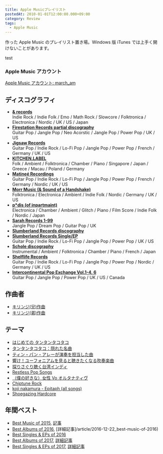 ```yaml
---
title: Apple Musicプレイリスト
postedAt: 2010-01-01T12:00:00.000+09:00
category: Review
tags:
  - Apple Music
---
```

作った Apple Music のプレイリスト置き場。Windows 版 iTunes では上手く開けないことがあります。

test

### Apple Music アカウント

[Apple Music アカウント: march_am](https://itunes.apple.com/profile/march%5Fam)

## ディスコグラフィ

* **[& records](https://itunes.apple.com/jp/playlist/records-chronology/idpl.19693d571ebe43728fb360f274c7112c)**\
  Indie Rock / Indie Folk / Emo / Math Rock / Slowcore / Folktronica / Electronica / Nordic / UK / US / Japan
* **[Firestation Records partial discography](https://itunes.apple.com/jp/playlist/firestation-records-partial-discography/idpl.e29acbe6b66b4a0194ee52910807b0d1)**\
  Guitar Pop / Jangle Pop / Neo Acorstic / Jangle Pop / Power Pop / UK / US
* **[Jigsaw Records](https://itunes.apple.com/jp/playlist/jigsaw-records-chronology/idpl.c6655b15c3594054bd9275a84d978a7f)**\
  Guitar Pop / Indie Rock / Lo-Fi Pop / Jangle Pop / Power Pop / French / Germany / UK / US
* **[KITCHEN.LABEL](https://itunes.apple.com/jp/playlist/kitchen.label-discography/idpl.817df7df7de84bfd8383c9559c76bf02)**\
  Folk / Ambient / Folktronica / Chamber / Piano / Singapore / Japan / Greece / Macau / Poland / Germany
* **[Matineé Recordings](https://itunes.apple.com/jp/playlist/matinee-recordings-chlonology/idpl.f4183a54652b4fdaab5286360d862594)**\
  Guitar Pop / Indie Rock / Lo-Fi Pop / Jangle Pop / Power Pop / French / Germany / Nordic / UK / US
* **[Morr Music (& Sound of a Handshake)](https://itunes.apple.com/jp/playlist/morr-music-sound-handshake/idpl.d03b6ede2258438388ccf1baab1b0e35)**\
  Folktronica / Electronica / Ambient / Indie Folk / Nordic / Germany / UK / US
* **[p*dis (of inpartmaint)](https://itunes.apple.com/jp/playlist/p%2Adis-inpartmaint-discography/idpl.94143f0963c24a7e89c94babe56da8ab)**\
  Electronica / Chamber / Ambient / Glitch / Piano / Film Score / Indie Folk / Nordic / Japan
* **[Sarah Records 1-99](https://itunes.apple.com/jp/playlist/sarah-records-1-99/idpl.965e6628e19a4e1688f2a6e61a206e0e)**\
  Jangle Pop / Dream Pop / Guitar Pop / UK
* **[Slumberland Records discography](https://itunes.apple.com/jp/playlist/slumberland-records-discography/idpl.808a6dc277e64c83949db819b0fb422d)**
* **[Slumberland Records Single/EP](https://itunes.apple.com/jp/playlist/slumberland-records-singles/idpl.e4e1c80a50ed4db0afcfaf56f19f5f00)**\
  Guitar Pop / Indie Rock / Lo-Fi Pop / Jangle Pop / Power Pop / UK / US
* **[Schole discography](https://itunes.apple.com/jp/playlist/schole-discography/idpl.235f2b1925c14fe7ac7f8f14b5425050)**\
  Instrumental / Ambient / Folktronica / Chamber / Piano / French / Japan
* **[Shelflife Records](https://itunes.apple.com/jp/playlist/shelflife-records-chronology/idpl.cb92ac440cec4a62a76d2826e2e748ba)**\
  Guitar Pop / Indie Rock / Lo-Fi Pop / Jangle Pop / Power Pop / Nordic / Germany / UK / US
* **[Intercontinental Pop Exchange Vol.1-4, 6](https://itunes.apple.com/jp/playlist/intercontinental-pop-exchange/idpl.31d3df078e8444e494dd69de23e5728f)**\
  Guitar Pop / Jangle Pop / Power Pop / UK / US / Canada

## 作曲者

* [キリンジ(兄)作曲](https://itunes.apple.com/jp/playlist/kirinji-xiong/idpl.dfe0e9ea4ba3441a852f2b95c49deff2)
* [キリンジ(弟)作曲](https://itunes.apple.com/jp/playlist/kirinji-di/idpl.545b2c69deaf4466ba49c7476b51d200)

## テーマ

* [はじめての タンタンタコタコ](https://itunes.apple.com/jp/playlist/hajimeteno-tantantakotako/idpl.e6f9b80f010a4b0fb3c2e0da773f7c6c)
* [タンタンタコタコ：隠れた名曲](https://itunes.apple.com/jp/playlist/tantantakotako-yinreta-ming/idpl.3590b0755c2849399eb070b2308067ae)
* [ティン・パン・アレーが演奏を担当した曲](https://itunes.apple.com/jp/playlist/tin-pan-arega-yan-zouwo-dan/idpl.394c32de731540988d87763ef54c0e4c)
* [響け！ユーフォニアムを見ると聴きたくなる吹奏楽曲](https://itunes.apple.com/jp/playlist/xiangke!yufoniamuwo-jianruto/idpl.138b68fa94224ab4b85a4a1cdece9b43)
* [探りさぐり聴く台湾インディ](https://itunes.apple.com/jp/playlist/tanrisaguri-tingku-tai-wanindi/idpl.5cd20b18c6ae4e428d88df54dcce45d7)
* [Restless Pop Songs](https://itunes.apple.com/jp/playlist/restless-pop-songs/idpl.9d095e481bd241169df908a86d53854d)
* [（僕の好きな）女性 Vo オルタナティヴ](https://itunes.apple.com/jp/playlist/nu-xingvoorutanativu/idpl.c1658c8779d94a3186c08eb4d1d7bec5)
* [Chiptune Rock](https://itunes.apple.com/jp/playlist/chiptune-rock/idpl.b910d7dd4ddd4033affa1873541ac29e)
* [koji nakamura - Epitaph (all songs)](https://itunes.apple.com/jp/playlist/koji-nakamura-epitaph/idpl.ed995c5badd34372817f50e0601e1e22)
* [Shoegazing Hardcore](https://itunes.apple.com/jp/playlist/shoegazing-hardcore/idpl.3829352e204e47799823b493b6f4ebfe)

## 年間ベスト

* [Best Music of 2015](https://itunes.apple.com/jp/playlist/best-music-of-2015/idpl.dccdb8b06efa4776b00a52e45672dd97), [記事](/article/2015-12-20_2015)
* [Best Albums of 2016](https://itunes.apple.com/jp/playlist/best-albums-of-2016/idpl.53fe4ca4eae043979b6bc2ece19ec26a), \[詳細記事]/article/2016-12-22_best-music-of-2016)
* [Best Singles & EPs of 2016](https://itunes.apple.com/jp/playlist/best-singles-eps-of-2016/idpl.3446dd1f72f444bd88f159dd907305bf)
* [Best Albums of 2017](https://itunes.apple.com/jp/playlist/best-albums-of-2017/pl.u-EdAVmPYIXvGlP3), [詳細記事](/article/2018-02-05_best-albums-of-2017)
* [Best Singles & EPs of 2017](https://itunes.apple.com/jp/playlist/best-singles-eps-of-2017/pl.u-zPyL5aRIMpdaXj), [詳細記事](/article/2018-02-05_best-singles-and-eps-of-2017)